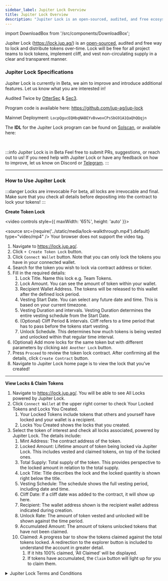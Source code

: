 ```yaml
---
sidebar_label: Jupiter Lock Overview
title: Jupiter Lock Overview
description: "Jupiter Lock is an open-sourced, audited, and free ecosystem tool to lock and distribute tokens over-time."
---
```


<head>
    <title>Jupiter Lock</title>
    <meta name="twitter:card" content="summary" />
</head>

import DownloadBox from '/src/components/DownloadBox';

Jupiter Lock (https://lock.jup.ag/) is an [open-sourced](https://github.com/jup-ag/jup-lock), audited and free way to lock and distribute tokens over-time. Lock will be free for all project teams to lock tokens, implement cliff, and vest non-circulating supply in a clear and transparent manner.

### Jupiter Lock Specifications

Jupiter Lock is currently in Beta, we aim to improve and introduce additional features. Let us know what you are interested in!

Audited Twice by [OtterSec](https://github.com/jup-ag/jup-lock/blob/main/audits/OtterSec_2024_08_15.pdf) & [Sec3](https://github.com/jup-ag/jup-lock/blob/main/audits/jup-lock_report_final.pdf).

Program code is available here: https://github.com/jup-ag/jup-lock

Mainnet Deployment: `LocpQgucEQHbqNABEYvBvwoxCPsSbG91A1QaQhQQqjn`

The **IDL** for the Jupiter Lock program can be found on [Solscan](https://solscan.io/account/LocpQgucEQHbqNABEYvBvwoxCPsSbG91A1QaQhQQqjn#anchorProgramIdl), or available here: 

<DownloadBox fileName="locker.json" /> &nbsp;

:::info Jupiter Lock is in Beta
Feel free to submit PRs, suggestions, or reach out to us! If you need help with Jupiter Lock or have any feedback on how to improve, let us know on Discord or [Telegram](https://t.me/xianxlb).
:::

---

### How to Use Jupiter Lock

:::danger Locks are irrevocable
For beta, all locks are irrevocable and final. Make sure that you check all details before depositing into the contract to lock your tokens!
:::

**Create Token Lock**

<video controls style={{ maxWidth: '65%', height: 'auto' }}>

  <source src={require('../static/media/lock-walkthrough.mp4').default} type="video/mp4" />
  Your browser does not support the video tag.
</video>

1. Navigate to https://lock.jup.ag/.
2. Click `+ Create Token Lock` button.
3. Click `Connect Wallet` button. Note that you can only lock the tokens you have in your connected wallet.
4. Search for the token you wish to lock via contract address or ticker.
5. Fill in the required details:
   1. Lock Title. Name this lock e.g. Team Tokens.
   2. Lock Amount. You can see the amount of token within your wallet.
   3. Recipient Wallet Address. The tokens will be released to this wallet after the defined lock period.
   4. Vesting Start Date. You can select any future date and time. This is based on your current timezone.
   5. Vesting Duration and intervals. Vesting Duration determines the entire vesting schedule from the Start Date.
   6. (Optional) Cliff Period & intervals. Cliff refers to a time period that has to pass before the tokens start vesting.
   7. Unlock Schedule. This determines how much tokens is being vested and unlocked within that regular time interval.
6. (Optional) Add more locks for the same token but with different parameters by clicking `Add Another Lock` button.
7. Press `Proceed` to review the token lock contract. After confirming all the details, click `Create Contract` button.
8. Navigate to Jupiter Lock home page is to view the lock that you’ve created!

---

**View Locks & Claim Tokens**

1. Navigate to https://lock.jup.ag/. You will be able to see All Locks powered by Jupiter Lock.
2. Click `Connect Wallet` at the upper right corner to check Your Locked Tokens and Locks You Created.
   1. Your Locked Tokens include tokens that others and yourself have locked and your wallet is a recipient.
   2. Locks You Created shows the locks that you created.
3. Select the token of interest and check all locks associated, powered by Jupiter Lock. The details include:
   1. Mint Address: The contract address of the token.
   2. Locked Amount: Lifetime amount of token being locked via Jupiter Lock. This includes vested and claimed tokens, on top of the locked ones.
   3. Total Supply: Total supply of the token. This provides perspective to the locked amount in relation to the total supply.
   4. Lock Title: Title describes the lock and the locked quantity is shown right below the title.
   5. Vesting Schedule: The schedule shows the full vesting period, including date and time.
   6. Cliff Date: If a cliff date was added to the contract, it will show up here.
   7. Recipient: The wallet address shown is the recipient wallet address indicated during creation.
   8. Unlock Rate: The amount of token vested and unlocked will be shown against the time period.
   9. Accumulated Amount: The amount of tokens unlocked tokens that have not been claimed.
   10. Claimed: A progress bar to show the tokens claimed against the total tokens locked. A redirection to the explorer button is included to understand the account in greater detail.
       1. If it hits 100% claimed, ‘All Claimed’ will be displayed.
       2. If tokens have accumulated, the `Claim` button will light up for you to claim them.


<details>
  <summary>Jupiter Lock Terms and Conditions</summary>

Last Updated: 27 September 2024

These Terms and Conditions of Use (these "Terms") are between you (also referred to herein as "user", "you" and "your") and Block Raccoon S.A., a company incorporated under the laws of Panama ("Jupiter Lock", "we", "us" and "our"). These Terms govern your use of the services provided by Jupiter Lock described below (the "Services"). By accessing the Services made available on https://lock.jup.ag/ (the "Website") you agree that you have read, understand, and accept all of the terms and conditions contained in these Terms.

We may make changes to these Terms from time to time. If we do this, we will post the revised Terms on the Website and will indicate at the top of this page the date the was last revised. You understand and agree that your continued use of the Service or the Website after we have made any such changes constitutes your acceptance of the new Terms.

1.	INTRODUCTION

1.1.	Eligibility
To be eligible to use the Website you must be at least eighteen (18) years of age or older. The Website, interface and Services (as defined below) is strictly NOT offered to persons or entities who reside in, are citizens of, are incorporated in, or have a registered office in any Restricted Territory, as defined below (any such person or entity from a Restricted Territory shall be a “Restricted Person”). If you are a Restricted Person, then do not attempt to access or use the Website. Jupiter Lock will implement technical measures such as "geoblocking" to ensure that the Website, interface and Services are not available to Restricted Persons. Use of a virtual private network (e.g., a VPN) or other means by Restricted Persons to access or use the Website, interface or Services is prohibited. For the purpose of these Terms, Restricted Territory shall mean the United States, People's Republic of China, Russia, Democratic People’s Republic of Korea (North Korea), or any other state, country or region that is subject to sanctions enforced by the United States, the United Kingdom or the European Union.

1.2.	Terms
We reserve the right to disable access to the Website interface at any time in the event of any breach of the Terms, including without limitation, if we, in our sole discretion, believe that you, at any time, fail to satisfy the eligibility requirements set forth in the Terms. Further, we reserve the right to limit or restrict access to the Website interface by any person or entity, or within any geographic area or legal jurisdiction, at any time and at our sole discretion. We will not be liable to you for any losses or damages you may suffer as a result of or in connection with the Website interface being inaccessible to you at any time or for any reason.

1.3.	Legality
You are solely responsible for adhering to all laws and regulations applicable to you and your use or access to the Website and interface thereon. Your use of the Website and Services is prohibited by and otherwise violate or facilitate the violation of any applicable laws or regulations, or contribute to or facilitate any illegal activity. We make no representations or warranties that the information, products, or services provided through the Website, are appropriate for access or use in other jurisdictions. We reserve the right to limit the availability of our Website to any person, geographic area, or jurisdiction, at any time and at our sole and absolute discretion.

2.	THE SERVICES

2.1.	Jupiter Lock and Services

Jupiter Lock is a open-sourced, audited and free tool for users to lock and distribute their own digital assets over-time, allowing project teams to lock tokens, implement cliffs, and vest non-circulating supply in a clear and transparent manner. Jupiter Lock performs its core functions via interoperable smart contracts, functioning solely as a back-end technical tool allowing users to perform the above functions. 

2.2.	Peer-to-peer interactions
The Services facilitates peer-to-peer interactions between users (for example, between third party project teams which decide to utilise the Services to lock their tokens and the community members of such third party projects) and we are not a party to any such arrangements. Accordingly, you agree that we are not responsible for any activities between users accessing the Services, and you shall bear all risks (including civil claims or regulatory risk) of (a) all activities being performed by you in connection with any other user utilising the Services, and (b) all activities and interactions with other users. Any claims arising in connection with the foregoing shall be directly against the relevant user, and we shall not be liable for the same. 

Users are solely responsible for the acquisition and security (including without limitation enabling of access, applying appropriate security measures, encrypting sensitive data, and not allowing unauthorised access to) while utilising the Services.

2.3.	Usage of Services
Jupiter Lock may launch, change, upgrade, impose conditions to, suspend, or stop offering the Services or any component, feature, element or function of the same, including additional sign-on procedures and requirements, and the manner of access to the Services (including any code repositories or URLs used in connection therewith) without prior notice.

2.4.	Non-custodial nature of smart contracts
The user interface will allow you to access a non-custodial smart contract to perform a variety of transactions. In particular, you confirm that all actions and functions performed via the Jupiter Lock smart contract are irrevocable. You remain in full control of your digital assets, which are not held or controlled in any way by Jupiter Lock. Jupiter Lock does not custody your digital assets, nor collect or hold your keys or information - accordingly, if you lose control over these assets, Jupiter Lock cannot access your digital assets; digital backups; recover keys, passwords, or other information; reset passwords; or reverse transactions. You are solely responsible for the safety of your digital assets and your use of the Services, including without limitation for storing, backing up, and maintaining the confidentiality of your private keys, passwords, and information, and for the security of any transactions you perform using the Website. You expressly relieve and release Jupiter Lock from any and all liability and/or loss arising from your use of the Services.

2.5.	Service fees
If you elect to utilise the Services, all transactions will be conducted solely through the relevant blockchain network (on which your tokens are issued). We will have no insight into or control over these payments or transactions, nor do we have the ability to reverse any transactions. With that in mind, we will have no liability to you or to any third party for any claims or damages that may arise as a result of any transactions that you engage in via the Website, or using the smart contracts, or any other transactions that you conduct via the relevant blockchain network.

The underlying blockchain network typically requires the payment of a transaction fee ("Gas Fee") for every transaction that occurs on the relevant blockchain network. The Gas Fee funds the network of validators, nodes or resource providers that run the decentralised network. This means that you will need to pay a Gas Fee for each transaction that occurs via the Website.

Jupiter Lock also reserves the right to levy additional fees for access via the smart contracts or the Website in the future. You agree to promptly pay all aforementioned fees and commissions.

2.6.	Not an Offering of Banking business, Trust business, Custodial business, Escrow business, Securities or Commodities
You understand and affirm that Jupiter Lock is a non-custodial provider of technical smart-contract services which allow users to manage their digital assets. The content of the Website and the Services do not constitute any banking business, trust business, custodial business, escrow business, any offer to buy or sell, or a solicitation of an offer to buy or sell investments, securities, partnership interests, commodities or any other financial instruments in any jurisdiction. The content or the Website and the Services also do not constitute, and may not be used for or in connection with, an offer or solicitation by anyone in any state or jurisdiction in which such an offer or solicitation is not authorized or permitted, or to any person to whom it is unlawful to make such offer or solicitation. In particular, the Services do not constitute any "banking business" within the meaning of any banking laws, "custody" within the meaning of any virtual assets law, or "capital markets products" or "securities" within the meaning of any securities law.

2.7.	No Advice
Jupiter Lock makes no representation or warranty, express or implied, to the extent not prohibited by applicable law, regarding the advisability of participating in digital assets on any blockchain, any financial products, securities, funds, commodity interests, partnership interests or other investments or funding or purchasing loans. Jupiter Lock is merely a technology service provider allowing you to manage your own digital assets connecting you with various third parties and does not offer fiduciary services, and is not your agent, trustee, advisor or fiduciary.

2.8.	Non-reliance
The Services allow users to create a variety of applications. It is solely your responsibility to determine the legality of the applications created and the legal relationship created between you and your end user in respect of such developed applications/users services. Jupiter Lock provides no guarantees as to the suitability or legality of the Services or software tools.

2.9.	Taxes
It is your sole responsibility to determine whether, and to what extent, any taxes apply to any interest received through the Services, and to withhold, collect, report and remit the correct amount of tax to the appropriate tax authorities.

2.10.	Amendment or Withdrawal of Services
Jupiter Lock may impose additional terms for the usage of the Service, as set forth in separate Service-specific Terms and Conditions. Jupiter Lock may increase or restrict the scope of Services, and may modify, limit or discontinue existing Services, from time to time and at Jupiter Lock 's sole discretion.

2.11.	Technical documentation
You must comply with all relevant technical documentation applicable to the Services as posted and updated by Jupiter Lock from time to time on the Website. You further agree, as a continuing condition for your use of the Services, to abide by all licence terms and conditions of all third-party software components, libraries and application programme interfaces comprised in any Services as from time to time notified on the Website.

3.	USER TERMS

3.1.	User Conduct
You agree that you are responsible for your own conduct while accessing or using the Website or the Services, and for any consequences thereof. You agree to use the Website and the Services only for purposes that are legal, proper and in accordance with these Terms and any applicable laws or regulations, including without limitation you may not: (a) send, upload, distribute or disseminate any unlawful, defamatory, harassing, abusive, fraudulent, obscene, or otherwise objectionable content; (b) distribute viruses, worms, defects, Trojan horses, corrupted files, hoaxes, or any other items of a destructive or deceptive nature; (c) impersonate another person (via the use of an email address or otherwise); (d) upload, post, transmit or otherwise make available through the Website or the Services any content that infringes the intellectual proprietary rights of any party; (e) use the Website or the Services to violate the legal rights (such as rights of privacy and publicity) of others; (f) engage in, promote, or encourage illegal activity (including, without limitation, money laundering); (g) interfere with other users' enjoyment of the Website or the Services; (h) exploit the Website or the Services for any unauthorised commercial purpose; (i) modify, adapt, translate, decompile, disassemble or reverse engineer any portion of the Website or the Services; (j) attempt to bypass any measure of the Website or the Services designed to prevent or restrict access to the same (or any portion thereof); (k) harass, intimidate, or threaten any of our employees or agents engaged in providing any portion of the Website or the Services to you; (l) remove any copyright, trademark or other proprietary rights notices contained in the Website, the Services or the Content (or any part thereof); (m) reformat or frame any portion of the Website; (n) display any content on the Website or the Services that contains any hate-related or violent content or contains any other material, products or services that violate or encourage conduct that would violate any criminal laws, any other applicable laws, or any third party rights; (o) use any robot, spider, site search/retrieval application, or other device to retrieve or index any portion of the Website or the Services or the content thereon, or to collect information about its users for any unauthorised purpose; (p) upload or transmit (or attempt to upload or to transmit) any material that acts as a passive or active information collection or transmission mechanism, including without limitation, clear graphics interchange formats (“gifs”), 1×1 pixels, web bugs, cookies, or other similar devices (sometimes referred to as “spyware” or “passive collection mechanisms” or “pcms”); (q) access or use the Website or the Services by automated means or under false or fraudulent pretences; (r) access or use the Website or the Services for the purpose of, directly or indirectly, creating or enabling a party to create a product or service that is competitive with any of our products or services; (s) use the Website, the Services or the underlying smart contracts to advertise or offer to sell goods and services; (t) conduct any activity that violates any applicable law, rule, or regulation concerning the integrity of trading markets, including (but not limited to) the manipulative tactics commonly known as spoofing, wash trading, cornering, accommodation trading, fictitious transactions, "money pass" (i.e. transactions without a net change in either party's open positions but with a resulting profit to one party and a loss to the other party), or pre-arranged or non-competitive transactions, or (u) disparage, tarnish, or otherwise harm, in our opinion, us and/or the Website or the Services. If you engage in any of the activities prohibited by this section 3, we may, at our sole and absolute discretion, without notice to you, and without limiting any of our other rights or remedies at law or in equity, immediately suspend or terminate your access to the Website or the Services and delete all your provided input as well as output generated/processed in connection with the Services.

3.2.	User Representations and Warranties
By using the Website, the Services or the underlying smart contracts, you represent and warrant that: (a) you have read and understood these Terms and all documentation on the Website and/or relating to the Services; (b) you have good and sufficient experience and understanding of the functionality, usage, storage, transmission mechanisms and other material characteristics of cryptographic tokens, token storage mechanisms (such as token wallets), blockchain technology, blockchain-like technology and blockchain-based software systems to understand these Terms and to appreciate the risks and implications of using or otherwise interacting with the Website or the Services; (c) you acknowledge and agree that we may impose eligibility criteria to access certain functionality in respect of the Services which may require you to incur additional time and money costs; (d) you use and/or  interact with the Website and the Services for your own account and shall not do the same on behalf of any other entity or person; (e) your usage and/or interaction with the Website and the Services complies with applicable law and regulation in your jurisdiction, and the law and regulation of any jurisdiction to which you may be subject (including, but not limited to legal capacity and any other threshold requirements for using and/or interacting with the Website or the Services, interacting with other users of the Website or the Services, and any governmental or other consents that may need to be obtained; (f) all information you submit will be true, accurate, current, and complete (if you provide any information that is untrue, inaccurate, not current, or incomplete, we have the right to refuse or terminate your current or future use of the Website or the Services (or any portion thereof); (g) you will maintain the accuracy of such information and promptly update such information as necessary; (h) you have the legal capacity and you agree to comply with these Terms; (i) you are not a minor in the jurisdiction in which you reside; (j) you will not use the Website, the Services or the underlying smart contracts for any illegal and unauthorised purpose; (k) you will not use the Website or the Service or the underlying smart contracts for any commercial purpose (save as approved by us in writing); (l) your use of the Website, the Services and the underlying smart contracts will not violate any applicable law or regulation; and (m) any funds or digital assets you use to interact with the Website or the Services are not derived from or related to any unlawful activities, including but not limited to money laundering or terrorist financing and all applicable statutes of all jurisdictions in which you are located, resident, organised or operating, and/or to which it may otherwise be subject and the rules and regulations thereunder (collectively, the "Compliance Regulations"), and you will not use the Website, the Services or the underlying smart contracts to finance, engage in, or otherwise support any unlawful activities or in a manner which aids or facilitates another party in the same. To the extent required by applicable laws and regulations, you shall fully comply with all Compliance Regulations.

4.	RISK FACTORS

You acknowledge and agree that the Services are is currently in the initial development stages and there are a variety of unforeseeable risks with utilising the Services or Website. In the worst scenario, this could lead to the loss of all or part of your digital assets associated with the Services. IF YOU DECIDE TO UTILISE SERVICES YOU EXPRESSLY ACKNOWLEDGE, ACCEPT AND ASSUME THE BELOW RISKS AND AGREE NOT TO HOLD JUPITER LOCK OR ANY OF THEIR RELATED PARTIES RESPONSIBLE FOR THE FOLLOWING RISKS:

4.1.	Third-party Risk
The Services rely on whole or partly, on third-party open and closed source software networks, and the continued development and support of third parties. There is no assurance or guarantee that those third parties will maintain their support of their software, which might have a material adverse effect on the Services. Further, where digital assets are locked as collateral for applications built with Jupiter Lock tools and/or are deployed by such third party applications towards third-party decentralized finance protocols to further generate yield, a failure or security incident in respect of such third-party protocol may result in users losing all or substantially all of their digital assets.

4.2.	No Insurance
Digital assets are not legal tender, are not backed by the government, and are not subject to the Deposit Insurance Scheme or protections under any banking or securities laws. Jupiter Lock is not a bank and does not offer fiduciary services, nor does it offer any security broking services.

4.3.	New Technical Risk
The software used for Jupiter Lock is new. While this software has been extensively tested, the underlying smart contracts and software used for the Services is still relatively new and could have bugs or security vulnerabilities. Further, the software is still under development and may undergo significant changes over time that may not meet users’ expectations.

4.4.	Risks
The underlying smart contracts run on a variety of supported blockchain networks, using specially-developed smart contracts. Accordingly, upgrades to the relevant blockchain network, a hard fork in the relevant blockchain network, re-organisations of blockchain structure or blocks, or a change in how transactions are confirmed on the relevant blockchain network may have unintended, adverse effects on the smart contracts built thereon, including Jupiter Lock software and smart contracts.

4.5.	Information Security Risk
Digital assets, and use of the Services may be subject to expropriation and/or theft. Hackers or other malicious groups or organizations may attempt to interfere with the Services in a variety of ways, including, but not limited to, malware attacks, denial of service attacks, consensus-based attacks, Sybil attacks, smurfing and spoofing. Furthermore, because the underlying blockchain networks comprise open-source software, there is the software underlying the Services may contain intentional or unintentional bugs or weaknesses that may negatively affect the Services or result in the loss of the user’s digital assets, the loss of the user’s ability to access or control their digital assets. In the event of such a software bug or weakness, there may be no remedy, and users are not guaranteed any remedy, refund or compensation.

4.6.	Regulatory risks
The regulatory status of digital assets, and distributed ledger technology is unclear or unsettled in many jurisdictions. While every effort has been taken to ensure that the Services are compliant with local laws, it is difficult to predict how or whether regulatory agencies may apply existing regulation with respect to the Services. It is likewise difficult to predict how or whether legislatures or regulatory agencies may implement changes to law and regulation affecting distributed ledger technology and its applications, including the Services. Regulatory actions could negatively impact Jupiter Lock in various ways, and thus the Services may not be available in certain areas.

4.7.	Taxation Risk
The tax characterization of digital assets, and the usage of the Services are uncertain. It is possible that the user's intended treatment of digital assets may be challenged. You must seek your own tax advice in connection with the Services provided by Jupiter Lock, which may result in adverse tax consequences to you, including, without limitation, withholding taxes, transfer taxes, value-added taxes, income taxes and similar taxes, levies, duties or other charges and tax reporting requirements.

4.8.	Additional conditions of usage of the Website and Services

Your usage of the Website and Services is subject to the following additional conditions:
(a)	Unlawful Activity: you agree not to engage, or assist, in any activity that violates any law, statute, ordinance, regulation, or sanctions program, including but not limited to the U.S. Department of Treasury’s Office of Foreign Assets Control (OFAC), or that involves proceeds of any unlawful activity.
(b)	Abusive Activity: you agree not to engage in any activity that poses a threat to Jupiter Lock or the Website, for example by distributing a virus or other harmful code, or through unauthorized access to the Website or other users’ digital assets.
(c)	Inappropriate Behaviour: you agree not to interfere with other users’ access to or use of the Services.
(d)	Communication: you agree not to communicate with other users for purposes of (1) sending unsolicited advertising or promotions, requests for donations, or spam; (2) harassing or abusing other users; (3) interfering with transactions of other users. You agree not to use data collected from the Website to contact individuals, companies, or other persons or entities outside the Website for any purpose, including but not limited to marketing activity.
(e)	Fraud: you agree not to engage in any activity which operates to defraud Jupiter Lock, other users, or any other person; or to provide any false, inaccurate, or misleading information to Jupiter Lock. 
(f)	Gambling: you agree not to utilize the Services to engage in any lottery, bidding fee auctions, contests, sweepstakes, or other games of chance.
5.	WEBSITE AVAILABILITY AND ACCURACY

5.1.	Access and Availability
Access to the Services may become degraded or unavailable on Jupiter Lock during times of significant volatility or volume. This could result in the inability to interact with Jupiter Lock, or third-party services for periods of time and may also lead to support response time delays. Users will, however, be able to access these third-party services through other means. Although we strive to provide you with excellent service, we do not guarantee that the Website or Services will be available without interruption and we do not guarantee that requests to interact with third-party services will be successful.

5.2.	Website Accuracy
Although we intend to provide accurate and timely information on the Website, the Website (including, without limitation, the Services and the content on the Website may not always be entirely accurate, complete or current and may further also include technical inaccuracies or typographical errors. In an effort to continue to provide you with as complete and accurate information as possible, information may, to the extent permitted by applicable law, be changed or updated from time to time without notice, including without limitation information regarding our policies, products and services. Accordingly, you should verify all information before relying on it, and all decisions based on information contained on the Website are your sole responsibility and we shall have no liability for such decisions. Links to third-party materials (including without limitation any websites) may be provided as a convenience but are not controlled by us. You acknowledge and agree that we are not responsible for any aspect of the information, content, or services contained in any such third-party materials accessible or linked to from the Website.

5.3.	Not a Backup or Storage Site
The Website is intended solely to provide you with a visual interface to access and use the Services. It is not intended for use as a data backup or storage site. You are solely responsible for ensuring that you maintain copies of your applications developed, code base, or other content. Except as may be required under applicable data privacy or other laws and regulations, Jupiter Lock is under no obligation to provide you with access to any data or other materials stored on the Website or to ensure their reliability or availability.

6.	CONSENT TO ELECTRONIC DISCLOSURES AND SIGNATURES

6.1.	General
Because Jupiter Lock operates only on the Internet, it is necessary for you to consent to transact business with us online and electronically. As part of doing business with us, therefore, we also need you to consent to our providing you certain disclosures electronically, either via our Website or to the email address (if applicable) you provide to us. By agreeing to these Terms, you agree to receive electronically all documents, communications, notices, contracts, and agreements arising from or relating to your use of the Website and Service.

6.2.	Scope of Consent
Your consent to receive disclosures and transact business electronically, and our agreement to do so, applies to any transactions to which such disclosures relate, whether between you and Jupiter Lock or a third party by and through the Service. Your consent will remain in effect for so long as you are a user and, if you are no longer a user, will continue until such a time as all disclosures relevant to Services received through the Website.

6.3.	Withdrawing Consent
You may withdraw your consent to receive agreements or disclosures electronically by contacting us at legal@jup.ag. However, once you have withdrawn your consent you will not be able to access the Services.

7.	INTELLECTUAL PROPERTY, COPYRIGHTS AND IDENTIFYING MARKS

7.1.	Jupiter Lock Intellectual Property 
You acknowledge that all Intellectual Property Rights in Jupiter Lock smart contracts, the Website, or any service/product thereon (including without limitation any information, licenses, business plans, data, patent disclosures, system applications, structures, models, flow charts, techniques, processes, compositions, compounds, software, programs, source code and object code, comments to the source or object code, specifications, documents, reports, presentations, test results, findings, ideas, knowhow, copyright, trade secrets, abstracts and/or summaries thereof) exclusively belongs and shall exclusively belong to Jupiter Lock, and you shall have no rights in or to such Intellectual Property Rights, save that you are granted a licence during the term of this Agreement to utilise the published Jupiter Lock contracts issued under the relevant [BSL] License) at code repository [*], and subject always to the provisions of these Terms.

	To the extent any Jupiter Lock intellectual property rights are deemed to belong to you, you hereby irrevocably assigns and transfers to Jupiter Lock all right, title and interest in all such intellectual property rights, and agrees to execute all documents reasonably requested by Jupiter Lock for the purpose of perfecting such assignment and/or transfer and applying for and obtaining any domestic and foreign patent and copyright registrations.

7.2.	Limited License
All content on the Website, including but not limited to designs, text, graphics, pictures, video, information, software, music, sound and other files, and their selection and arrangement (the "Content"), are the proprietary property of Jupiter Lock with all rights reserved. No Content may be modified, copied, distributed, framed, reproduced, republished, downloaded, displayed, posted, transmitted, or sold in any form or by any means, in whole or in part, without Jupiter Lock's prior written permission, except as provided in the following sentence and except that the foregoing does not apply to your own User Content (as defined below) that you legally post on the Website. Provided that you are eligible for use of the Website, you are granted a limited license to access and use the Website and Services, and to download or print a copy of any portion of the Content solely for your use in connection with your use of the Website or Service, provided that you keep all copyright or other proprietary notices intact. Except for your own User Content (as defined below), you may not republish Content on any Internet, Intranet or Extranet site or incorporate the information in any other database or compilation, and any other use of the Content is strictly prohibited. Any use of the Website or the Content other than as specifically authorized herein, without the prior written permission of Jupiter Lock, is strictly prohibited and will terminate the license granted herein. Such unauthorized use may also violate applicable laws including without limitation copyright and trademark laws and applicable communications regulations and statutes. Unless explicitly stated herein, nothing in these Terms shall be construed as conferring any license to intellectual property rights, whether by estoppel, implication or otherwise. This license is revocable by us at any time without notice and with or without cause.

7.3.	Trademarks
Jupiter Lock and other Jupiter Lock graphics, logos, designs, page headers, button icons, scripts, and service names are registered trademarks, trademarks or trade dress of Jupiter Lock in Panama and/or other countries. Jupiter Lock's trademarks and trade dress may not be used, including as part of trademarks and/or as part of domain names, in connection with any product or service in any manner that is likely to cause confusion and may not be copied, imitated, or used, in whole or in part, without the prior written permission of Jupiter Lock. Jupiter Lock may, at its sole discretion, limit access to the Website by any users who infringe any intellectual property rights of Jupiter Lock or others.

7.4.	Copyright Complaints
If you believe that any material on the Website infringes upon any copyright which you own or control, you may send a written notification of such infringement to Jupiter Lock at legal@jup.ag.

7.5.	Suggestions
You acknowledge and agree that any questions, comments, suggestions, ideas, feedback or other information about the Website or the Service ("Suggestions"), provided by you to Jupiter Lock are non-confidential and shall become the sole property of Jupiter Lock. Jupiter Lock shall own exclusive rights, including all intellectual property rights, and shall be entitled to the unrestricted use and dissemination of these Suggestions for any purpose, commercial or otherwise, without acknowledgment or compensation to you.

8.	DATA PROTECTION AND SECURITY

8.1.	Loss or Compromise
Any loss or compromise of your electronic device or your security details may result in unauthorized access to your digital assets by third parties and the loss or theft of such assets.

8.2.	Shared Access
You should never allow remote access or share your computer screen with someone else when you are accessing the Services. Jupiter Lock will never under any circumstances ask you for your private keys or passwords, or to screen share or otherwise seek to access your computer or digital assets. You should not provide your details to any third party for the purposes of remotely accessing your computer or digital assets.

8.3.	Safety and Security of Your Computer and Devices
Jupiter Lock is not liable for any damage or interruptions caused by any computer viruses or other malicious code that may affect your computer or other equipment, or any phishing, spoofing or other attacks. We advise the regular use of a reputable and readily available virus screening and prevention software.

9.	USER FEEDBACK, QUERIES, COMPLAINTS, DISPUTES

9.1.	Contact Jupiter Lock
If you have feedback or general questions, please contact us via our User Support at legal@jup.ag. When you contact us please provide us with your name, email address, and any other information we may need to identify you, your transactions conducted, and digital assets held.

9.2.	Dispute Resolution
PLEASE READ THIS SECTION CAREFULLY BECAUSE IT CONTAINS CERTAIN PROVISIONS, SUCH AS A BINDING ARBITRATION SECTION AND CLASS ACTION WAIVER, WHICH AFFECT YOUR LEGAL RIGHTS. THIS SECTION REQUIRES YOU TO ARBITRATE CERTAIN DISPUTES AND CLAIMS WITH JUPITER LOCK AND LIMITS THE MANNER IN WHICH YOU CAN SEEK RELIEF FROM US.
Each party (i) waives all its respective right(s) to have any and all disputes, claims, suits, actions, causes of action, demands or proceedings (collectively, "Disputes") arising from or related to these Terms resolved in a court, and (ii) waive all its respective right(s) to have any Disputes heard before a court. Instead, each party shall arbitrate Disputes through binding arbitration (which is the referral of a Dispute to one or more persons charged with reviewing the Dispute and making a final and binding determination to resolve it instead of having the Dispute decided by a judge or jury in court).

Any Dispute arising out of or related to these Terms is personal to you and will be resolved solely through individual arbitration, and in no circumstances shall be brought as a class arbitration, class action or any other type of representative proceeding. There will be no class arbitration or arbitration in which an entity attempts to resolve a Dispute as a representative of another individual or group of individuals. Further, a Dispute cannot be brought as a class or other type of representative action, whether within or outside of arbitration, or on behalf of any other individual or group of individuals.

Any Dispute arising out of or in connection with these Terms (including without limitation the enforceability of this section or any question regarding its existence, validity or termination) shall be referred to and finally resolved by arbitration administered by Panama Conciliation and Arbitration Centre in accordance with its procedural rules for the time being in force. The tribunal shall consist of 1 arbitrator. The language of the arbitration shall be English.

Each party will notify the other party in writing of any Dispute within thirty (30) days of the date it arises, so that the Parties can attempt in good faith to resolve the Dispute informally. Notice to Jupiter Lock shall be sent by e-mail to Jupiter Lock at legal@jup.ag. Notice to you shall be either posted on the Website or, if available, will be sent by email to your email on record. Your notice must include (i) your name, postal address, email address and telephone number, (ii) a full and sufficient description of the nature or basis of the Dispute, and (iii) the specific relief that you are seeking. If you and Jupiter Lock cannot agree on how to resolve the Dispute within thirty (30) days after the date the notice is received by the applicable party, then either you or Jupiter Lock may, as appropriate and in accordance with this section, commence an arbitration proceeding or, to the extent specifically provided for in this section, file a claim in court.

The arbitrator does not have the authority to conduct a class arbitration or a representative or class action, which is prohibited by these Terms. The arbitrator may only conduct an individual arbitration and may not consolidate more than one individual’s claims, preside over any type of class or representative proceeding or preside over any proceeding involving more than one individual.

If any term, clause or provision of this section is held invalid or unenforceable, it will be held to the minimum extent applicable and required by law, and all other terms, clauses and provisions of this section will remain valid and enforceable. Further, the waivers set forth in this section are severable from the other provisions of these Terms and will remain valid and enforceable, except as prohibited by applicable law.

You agree that this section of these Terms has been included to rapidly and inexpensively resolve any disputes with respect to the matters described herein, and that this section shall be grounds for dismissal of any court action commenced by you with respect to a dispute arising out of such matters.

A printed version of these Terms shall be admissible in judicial or administrative proceedings.

9.3.	Disclaimers
None of Jupiter Lock, its parent, any of its affiliates, subsidiaries, providers or their respective officers, directors, employees, agents, independent contractors or licensors (collectively the "Indemnified Parties") guarantees the accuracy, adequacy, timeliness, reliability, completeness, or usefulness of the Services or the Content, and the Indemnified Parties disclaim liability for errors or omissions in the Content. This Website, the Services and all of the Content is provided "as is" and "as available," without any warranty, either express or implied, including the implied warranties of merchantability, fitness for a particular purpose, non-infringement or title. Without prejudice to the generality of the foregoing, Jupiter Lock provides no warranties as to the results of your use of the Services or Content, or any application development in connection therewith. The Indemnified Parties do not warrant that the Website is free of viruses or other harmful components. This does not affect those warranties which are incapable of exclusion, restriction or modification under the laws applicable to these Terms. Jupiter Lock cannot guarantee and does not promise any specific results from use of the Website and/or the Service.

9.4.	Availability
The Website and the Service may be temporarily unavailable from time to time for maintenance or other reasons. Jupiter Lock assumes no responsibility for any error, omission, interruption, deletion, defect, delay in operation or transmission, communications line failure, theft or destruction or unauthorized access to, or alteration of, user communications. Jupiter Lock is not responsible for any problems or technical malfunction of any telephone network or lines, computer online systems, servers or providers, computer equipment, software, failure of email or players on account of technical problems or traffic congestion on the Internet or on the Website or combination thereof, including injury or damage to users or to any other person's computer related to or resulting from participating or downloading materials in connection with the Website and/or in connection with the Service. Under no circumstances will Jupiter Lock be responsible for any loss or damage, including any loss or damage to any user Content, financial damages or lost profits, loss of business, or personal injury or death, resulting from anyone's use of the Website or the Service, any User Content or Third Party Content posted on or through the Website or the Service or transmitted to users, or any interactions between users of the Website, whether online or offline.

9.5.	Limitation on Liability
EXCEPT IN JURISDICTIONS WHERE SUCH PROVISIONS ARE RESTRICTED, IN NO EVENT WILL JUPITER LOCK OR ITS DIRECTORS, EMPLOYEES OR AGENTS BE LIABLE TO YOU OR ANY THIRD PARTY FOR ANY INDIRECT, CONSEQUENTIAL, EXEMPLARY, INCIDENTAL, SPECIAL OR PUNITIVE DAMAGES, INCLUDING FOR ANY LOST PROFITS OR LOST DATA ARISING FROM YOUR USE OF THE WEBSITE OR THE SERVICE OR ANY OF THE CONTENT OR OTHER MATERIALS ON OR ACCESSED THROUGH THE WEBSITE, EVEN IF JUPITER LOCK IS AWARE OR HAS BEEN ADVISED OF THE POSSIBILITY OF SUCH DAMAGES.

NOTWITHSTANDING ANYTHING TO THE CONTRARY CONTAINED HEREIN, TO THE EXTENT PERMITTED BY APPLICABLE LAW JUPITER LOCK'S LIABILITY TO YOU FOR ANY CAUSE WHATSOEVER, AND REGARDLESS OF THE FORM OF THE ACTION, WILL AT ALL TIMES BE LIMITED TO THE AMOUNT PAID, IF ANY, BY YOU TO JUPITER LOCK FOR THE SERVICES. IN NO CASE WILL JUPITER LOCK'S LIABILITY TO YOU EXCEED $200. YOU ACKNOWLEDGE THAT IF NO FEES ARE PAID TO JUPITER LOCK FOR THE SERVICE, YOU SHALL BE LIMITED TO INJUNCTIVE RELIEF ONLY, UNLESS OTHERWISE PERMITTED BY LAW, AND SHALL NOT BE ENTITLED TO DAMAGES OF ANY KIND FROM JUPITER LOCK, REGARDLESS OF THE CAUSE OF ACTION.

CERTAIN LOCAL, STATE OR FEDERAL LAWS DO NOT ALLOW THE EXCLUSION OR LIMITATION OF CERTAIN DAMAGES OR LIMITATIONS ON IMPLIED WARRANTIES. IF THESE LAWS APPLY TO YOU, SOME OR ALL OF THE ABOVE DISCLAIMERS, EXCLUSIONS OR LIMITATIONS MAY NOT APPLY TO YOU, AND YOU MAY HAVE ADDITIONAL RIGHTS.

9.6.	Governing Law; Venue and Jurisdiction
By visiting or using the Website and/or the Service, you agree that the laws of Panama, without regard to any principles of conflict of laws that would require or permit the application of the laws of any other jurisdiction, will govern these Terms. If you contract with any third party through Jupiter Lock, the terms of such contract will be governed by the contractual terms prescribed by such third party.

9.7.	Indemnity
You agree to indemnify and hold the Indemnified Parties, its subsidiaries and affiliates, and each of their directors, officers, agents, contractors, partners and employees, harmless from and against any loss, liability, claim, demand, damages, costs and expenses, including reasonable attorney's fees, arising out of any dispute with another user of the Website or any third party. You also agree to indemnify and hold the Indemnified Parties, its subsidiaries and affiliates and service providers, and each of its or their respective officers, directors, agents, joint venturers, employees and representatives, harmless from any claim or demand (including attorneys' fees and any fines, fees or penalties imposed by any regulatory authority) arising out of or related to your breach of these Terms or your violation of any law, rule or regulation, or the rights of any third party.

10.	GENERAL PROVISIONS

10.1.	Amendments
We may amend or modify these Terms by posting on the Website the revised Terms, and the revised Terms shall be effective at such time. If you do not agree with any such modification, your sole and exclusive remedy is to terminate your use of the Services and Website. You agree that we shall not be liable to you or any third party for any modification or termination of the Services, or suspension or termination of your access to the Services, except to the extent otherwise expressly set forth herein. If the revised Terms include a material change, we will endeavour to provide you advanced notice via the Website before the material change becomes effective.

10.2.	Force Majeure
Jupiter Lock shall not be liable for delays, failure in performance or interruption of service which result directly or indirectly from any cause or condition beyond our reasonable control, including but not limited to, significant market volatility, any delay or failure due to any act of God, act of civil or military authorities, act of terrorists, civil disturbance, war, strike or other labour dispute, fire, interruption in telecommunications or Internet services or network provider services, failure of equipment and/or software, other catastrophe or any other occurrence which is beyond our reasonable control and shall not affect the validity and enforceability of any remaining provisions.

10.3.	Links to Other Web Websites and Content
The Website contains (or you may be sent through the Website or the Services) links to other websites ("Third Party Websites"), as well as articles, photographs, text, graphics, pictures, designs, music, sound, video, information, software and other content belonging to or originating from third parties (the "Third Party Content"). Such Third Party Websites and Third Party Content are not investigated, monitored or checked for accuracy, appropriateness, or completeness by us, and we are not responsible for any Third Party Websites accessed through the Website or any Third Party Content posted on the Website, including without limitation the content, accuracy, offensiveness, opinions, reliability or policies of or contained in the Third Party Websites or the Third Party Content. Inclusion of or linking to any Third Party Website or any Third Party Content does not imply approval or endorsement thereof by us. If you decide to leave the Website and access Third Party Websites, you do so at your own risk and you should be aware that our terms and policies no longer govern. You should review the applicable terms and policies, including privacy and data gathering practices, of any site to which you navigate from the Website.

10.4.	Assignment
These Terms, or your rights and obligations hereunder, may not be transferred by you, but may be assigned by us without restriction (without having to seek your prior consent). Any attempted transfer or assignment by you in violation hereof shall be null and void. These Terms shall be binding and inure to the benefit of the parties hereto, our successors, and permitted assigns.

10.5.	No-Waiver
The failure of Jupiter Lock to exercise or enforce any right or provision of these Terms shall not constitute a waiver of such right or provision in that or any other instance. If any provision of these Terms is held invalid, the remainder of these Terms shall continue in full force and effect. If any provision of these Terms shall be deemed unlawful, void or for any reason unenforceable, then that provision shall be deemed severable from these Terms and shall not affect the validity and enforceability of any remaining provisions.

10.6.	Relationship of the parties
You agree and understand that nothing in these Terms shall be deemed to constitute, create, imply, give effect to, or otherwise recognize a partnership, employment, joint venture, or formal business entity of any kind; and the rights and obligations of the parties shall be limited to those expressly set forth herein. Except for the indemnity and exculpation provisions herein, nothing expressed in, mentioned in, or implied from these Terms is intended or shall be construed to give any person other than the parties hereto any legal or equitable right, remedy, or claim under or in respect to these Terms to enforce any of its terms which might otherwise be interpreted to confer such rights to such persons, and these Terms and all representations, warranties, covenants, conditions and provisions hereof are intended to be and are for the exclusive benefit of you and us.

10.7.	Notices
To give us notice under these Terms, the user must contact Jupiter Lock by email at legal@jup.ag.

10.8.	Entire Agreement
These Terms and our Privacy Policy, incorporated by reference herein, comprise the entire understanding and agreement entered into by and between you and us as to the subject matter hereof, and supersede any and all prior discussions, agreements, and understandings of any kind (including without limitation any prior versions of these Terms), as well as every nature between and among you and us.

10.9.	Severability
If any provision of these Terms shall be determined to be invalid or unenforceable under any rule, law, or regulation of any local, state, or federal government agency, such provision will be changed and interpreted to accomplish the objectives of the provision to the greatest extent possible under any applicable law and the validity or enforceability of any other provision of these Terms shall not be affected. If such construction is not possible, the invalid or unenforceable portion will be severed from these Terms but the rest of these Terms will remain in full force and effect.

10.10.	Survival
The following provisions of these Terms shall survive termination of your use or access to the Website: the sections concerning Intellectual Property, Disclaimer of Warranties, Limitation on Liability, Waiver, Applicable Law and Dispute Resolution, and General Provisions, and any other provision that by its terms survives termination of your use or access to the Website.

10.11.	English language
Notwithstanding any other provision of these Terms, any translation of these Terms is provided for your convenience. The meanings of terms, conditions, and representations herein are subject to their definitions and interpretations in the English language. In the event of conflict or ambiguity between the English language version and translated versions of these terms, the English language version shall prevail. You acknowledge that you have read and understood the English language version of these Terms.

</details>